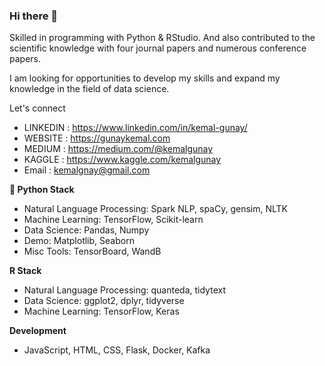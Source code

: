 ### Hi there 👋

Skilled in programming with Python & RStudio. And also contributed to the scientific knowledge with four journal papers and numerous conference papers.

I am looking for opportunities to develop my skills and expand my knowledge in the field of data science.


Let's connect

* LINKEDIN : https://www.linkedin.com/in/kemal-gunay/
* WEBSITE  : https://gunaykemal.com
* MEDIUM   : https://medium.com/@kemalgunay
* KAGGLE   : https://www.kaggle.com/kemalgunay
* Email   : kemalgnay@gmail.com


**🐍 Python Stack**

* Natural Language Processing: Spark NLP, spaCy, gensim, NLTK
* Machine Learning: TensorFlow, Scikit-learn
* Data Science: Pandas, Numpy
* Demo: Matplotlib, Seaborn
* Misc Tools: TensorBoard, WandB

**R Stack**

* Natural Language Processing: quanteda, tidytext
* Data Science: ggplot2, dplyr, tidyverse
* Machine Learning: TensorFlow, Keras

**Development**

* JavaScript, HTML, CSS, Flask, Docker, Kafka
